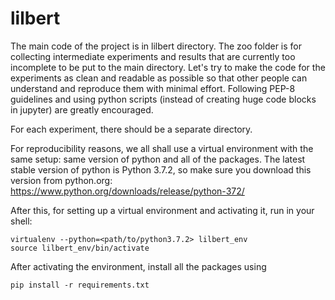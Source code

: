 # lilbert

The main code of the project is in lilbert directory. The zoo folder is for collecting intermediate experiments and results that are currently too incomplete to be put to the main directory. Let's try to make the code for the experiments as clean and readable as possible so that other people can understand and reproduce them with minimal effort. Following PEP-8 guidelines and using python scripts (instead of creating huge code blocks in jupyter) are greatly encouraged.

For each experiment, there should be a separate directory.

For reproducibility reasons, we all shall use a virtual environment with the same setup: same version of python and all of the packages.
The latest stable version of python is Python 3.7.2, so make sure you download this version from python.org: https://www.python.org/downloads/release/python-372/

After this, for setting up a virtual environment and activating it, run in your shell:
```
virtualenv --python=<path/to/python3.7.2> lilbert_env
source lilbert_env/bin/activate
```
After activating the environment, install all the packages using
```
pip install -r requirements.txt
```
